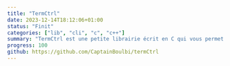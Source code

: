 ```yaml
---
title: "TermCtrl"
date: 2023-12-14T18:12:06+01:00
status: "Finit"
categories: ["lib", "cli", "c", "c++"]
summary: "TermCtrl est une petite librairie écrit en C qui vous permet de prendre le controle de votre terminal en changeant la couleur du texte et du fond, bouger le curseur, effacer tout ou une partie de l'ecran et bien plus encore"
progress: 100
github: https://github.com/CaptainBoulbi/termCtrl
---
```


